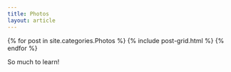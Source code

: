 ```yaml
---
title: Photos
layout: article
---
```


{% for post in site.categories.Photos %} {% include post-grid.html %} {% endfor %} 

So much to learn!

